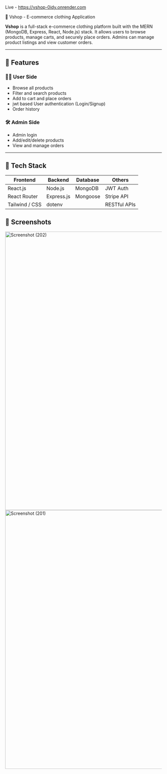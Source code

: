 
Live - https://vshop-0idy.onrender.com

🛒 Vshop - E-commerce clothing Application

**Vshop** is a full-stack e-commerce clothing platform built with the MERN (MongoDB, Express, React, Node.js) stack. 
It allows users to browse products, manage carts, and securely place orders.
Admins can manage product listings and view customer orders.

---

## 🚀 Features

### 🧑‍💻 User Side
- Browse all products
- Filter and search products
- Add to cart and place orders
- jwt based User authentication (Login/Signup) 
- Order history

### 🛠️ Admin Side
- Admin login
- Add/edit/delete products
- View and manage orders

---

## 🧰 Tech Stack

| Frontend        | Backend       | Database  | Others         |
|-----------------|---------------|-----------|----------------|
| React.js        | Node.js       | MongoDB   | JWT Auth       |
| React Router    | Express.js    | Mongoose  | Stripe API     |
| Tailwind / CSS  | dotenv        |           | RESTful APIs   |



## 📸 Screenshots
<img width="1920" height="894" alt="Screenshot (202)" src="https://github.com/user-attachments/assets/75ec4d56-0587-4c07-a308-858a166588d2" />
<img width="1920" height="831" alt="Screenshot (201)" src="https://github.com/user-attachments/assets/96803687-3d94-48f2-a44d-2ad74b38fefb" />



